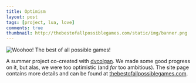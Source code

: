 ```yaml
---
title: Optimism
layout: post
tags: [project, lua, love]
comments: true
thumbnail: http://thebestofallpossiblegames.com/static/img/banner.png
---
```


![Woohoo! The best of all possible games!](http://thebestofallpossiblegames.com/static/img/banner.png)

A summer project co-created with [dvcolgan](http://www.twitch.tv/dvcolgan).
We made some good progress on it, but alas, we were too optimistic (and _far_ too ambitious).
The site page contains more details and can be found at [thebestofallpossiblegames.com](http://thebestofallpossiblegames.com/).